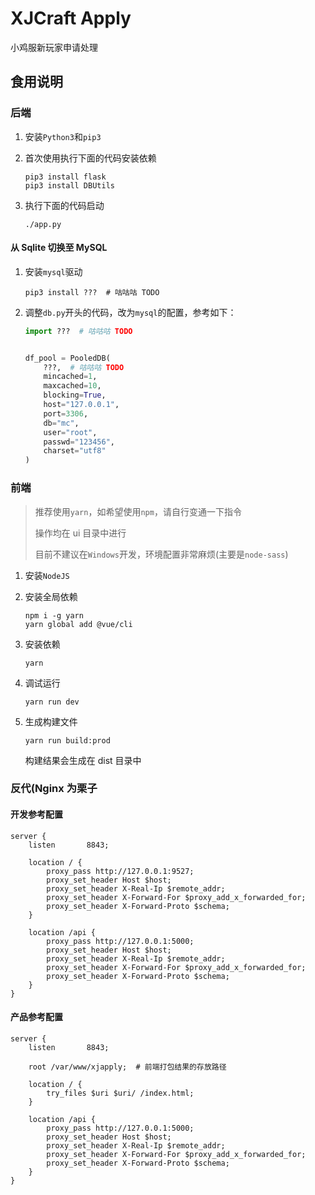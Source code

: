 # XJCraft Apply
小鸡服新玩家申请处理

## 食用说明
### 后端
1. 安装`Python3`和`pip3`
2. 首次使用执行下面的代码安装依赖

    ```shell script
    pip3 install flask
    pip3 install DBUtils
    ```
3. 执行下面的代码启动
    ```shell script
    ./app.py
    ```

#### 从 Sqlite 切换至 MySQL
1. 安装`mysql`驱动

    ```shell script
    pip3 install ???  # 咕咕咕 TODO
    ```
2. 调整`db.py`开头的代码，改为`mysql`的配置，参考如下：

    ```python
    import ???  # 咕咕咕 TODO


    df_pool = PooledDB(
        ???,  # 咕咕咕 TODO
        mincached=1,
        maxcached=10,
        blocking=True,
        host="127.0.0.1",
        port=3306,
        db="mc",
        user="root",
        passwd="123456",
        charset="utf8"
    )
    ```

### 前端
> 推荐使用`yarn`，如希望使用`npm`，请自行变通一下指令
>
> 操作均在 ui 目录中进行
>
> 目前不建议在`Windows`开发，环境配置非常麻烦(主要是`node-sass`)

1. 安装`NodeJS`
2. 安装全局依赖

    ```shell script
    npm i -g yarn
    yarn global add @vue/cli
    ```
3. 安装依赖

    ```shell script
    yarn
    ```
4. 调试运行

    ```shell script
    yarn run dev
    ```
4. 生成构建文件

    ```shell script
    yarn run build:prod
    ```
   
   构建结果会生成在 dist 目录中

### 反代(Nginx 为栗子
#### 开发参考配置
```
server {
    listen       8843;

    location / {
        proxy_pass http://127.0.0.1:9527;
        proxy_set_header Host $host;
        proxy_set_header X-Real-Ip $remote_addr;
        proxy_set_header X-Forward-For $proxy_add_x_forwarded_for;
        proxy_set_header X-Forward-Proto $schema;
    }

    location /api {
        proxy_pass http://127.0.0.1:5000;
        proxy_set_header Host $host;
        proxy_set_header X-Real-Ip $remote_addr;
        proxy_set_header X-Forward-For $proxy_add_x_forwarded_for;
        proxy_set_header X-Forward-Proto $schema;
    }
}
```

#### 产品参考配置
```
server {
    listen       8843;

    root /var/www/xjapply;  # 前端打包结果的存放路径

    location / {
        try_files $uri $uri/ /index.html;
    }

    location /api {
        proxy_pass http://127.0.0.1:5000;
        proxy_set_header Host $host;
        proxy_set_header X-Real-Ip $remote_addr;
        proxy_set_header X-Forward-For $proxy_add_x_forwarded_for;
        proxy_set_header X-Forward-Proto $schema;
    }
}
```
